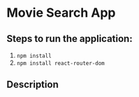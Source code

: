 # Movie Search App

## Steps to run the application:
1. `npm install`
2. `npm install react-router-dom`


## Description
